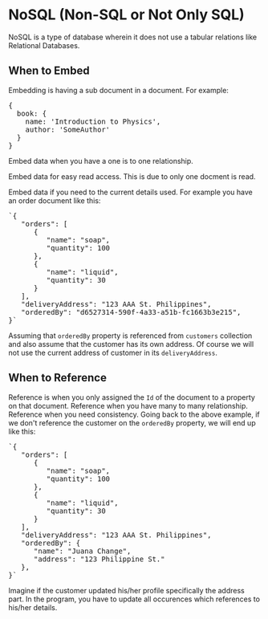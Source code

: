 # NoSQL (Non-SQL or Not Only SQL)
NoSQL is a type of database wherein it does not use a tabular relations like Relational Databases.

## When to Embed
Embedding is having a sub document in a document. For example:
<pre>
{
  book: {
    name: 'Introduction to Physics',
    author: 'SomeAuthor'
  }
}
</pre>

Embed data when you have a one is to one relationship.

Embed data for easy read access. This is due to only one docment is read.

Embed data if you need to the current details used.
For example you have an order document like this:

<pre>
`{
   "orders": [
      {
         "name": "soap",
         "quantity": 100
      },
      {
         "name": "liquid",
         "quantity": 30
      }
   ],
   "deliveryAddress": "123 AAA St. Philippines",
   "orderedBy": "d6527314-590f-4a33-a51b-fc1663b3e215",
}`
</pre>

Assuming that `orderedBy` property is referenced from `customers` collection and also assume that the customer has its own address.
Of course we will not use the current address of customer in its `deliveryAddress`.

## When to Reference
Reference is when you only assigned the `Id` of the document to a property on that document.
Reference when you have many to many relationship.
Reference when you need consistency. Going back to the above example, if we don't reference the customer on the `orderedBy` property, we will end up like this: 

<pre>
`{
   "orders": [
      {
         "name": "soap",
         "quantity": 100
      },
      {
         "name": "liquid",
         "quantity": 30
      }
   ],
   "deliveryAddress": "123 AAA St. Philippines",
   "orderedBy": {
      "name": "Juana Change",
      "address": "123 Philippine St."
   },
}`
</pre>

Imagine if the customer updated his/her profile specifically the address part. In the program, you have to update all occurences which references to his/her details.

